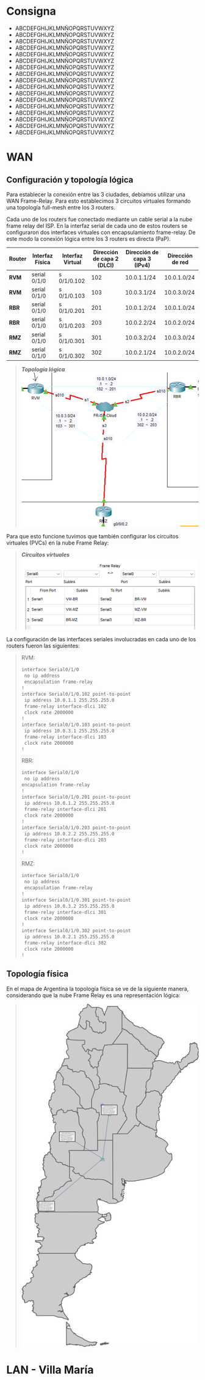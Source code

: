 
# Consigna

- ABCDEFGHIJKLMNÑOPQRSTUVWXYZ
- ABCDEFGHIJKLMNÑOPQRSTUVWXYZ 
- ABCDEFGHIJKLMNÑOPQRSTUVWXYZ 
- ABCDEFGHIJKLMNÑOPQRSTUVWXYZ 
- ABCDEFGHIJKLMNÑOPQRSTUVWXYZ 
- ABCDEFGHIJKLMNÑOPQRSTUVWXYZ 
- ABCDEFGHIJKLMNÑOPQRSTUVWXYZ 
- ABCDEFGHIJKLMNÑOPQRSTUVWXYZ 
- ABCDEFGHIJKLMNÑOPQRSTUVWXYZ 
- ABCDEFGHIJKLMNÑOPQRSTUVWXYZ 
- ABCDEFGHIJKLMNÑOPQRSTUVWXYZ 
- ABCDEFGHIJKLMNÑOPQRSTUVWXYZ 
- ABCDEFGHIJKLMNÑOPQRSTUVWXYZ 
- ABCDEFGHIJKLMNÑOPQRSTUVWXYZ 
- ABCDEFGHIJKLMNÑOPQRSTUVWXYZ 
- ABCDEFGHIJKLMNÑOPQRSTUVWXYZ 
- ABCDEFGHIJKLMNÑOPQRSTUVWXYZ 

# WAN

## Configuración y topología lógica

Para establecer la conexión entre las 3 ciudades, debíamos utilizar una WAN Frame-Relay. Para esto establecimos 3 circuitos virtuales formando una topología full-mesh entre los 3 routers. 

Cada uno de los routers fue conectado mediante un cable serial a la nube frame relay del ISP. En la interfaz serial de cada uno de estos routers se configuraron dos interfaces virtuales con encapsulamiento frame-relay. De este modo la conexión lógica entre los 3 routers es directa (PaP). 

| **Router** | **Interfaz Física** | **Interfaz Virtual** | **Dirección de capa 2 (DLCI)** | **Dirección de capa 3 (IPv4)** | **Dirección de red** |
|------------|---------------------|----------------------|--------------------------------|--------------------------------|----------------------|
| **RVM**    | serial 0/1/0        | s 0/1/0.102          | 102                            | 10.0.1.1/24                    | 10.0.1.0/24          |
| **RVM**    | serial 0/1/0        | s 0/1/0.103          | 103                            | 10.0.3.1/24                    | 10.0.3.0/24          |
| **RBR**    | serial 0/1/0        | s 0/1/0.201          | 201                            | 10.0.1.2/24                    | 10.0.1.0/24          |
| **RBR**    | serial 0/1/0        | s 0/1/0.203          | 203                            | 10.0.2.2/24                    | 10.0.2.0/24          |
| **RMZ**    | serial 0/1/0        | s 0/1/0.301          | 301                            | 10.0.3.2/24                    | 10.0.3.0/24          |
| **RMZ**    | serial 0/1/0        | s 0/1/0.302          | 302                            | 10.0.2.1/24                    | 10.0.2.0/24          |

> ***Topología lógica*** <br/>
> ![fr_logtop](fr_logtop.png)

Para que esto funcione tuvimos que también configurar los circuitos virtuales (PVCs) en la nube Frame Relay:
> ***Circuitos virtuales*** <br/>
> ![fr_pvcs](./fr_pvcs.png)

La configuración de las interfaces seriales involucradas en cada uno de los routers fueron las siguientes:
> RVM:
> ``` code
> interface Serial0/1/0
>  no ip address
>  encapsulation frame-relay
> !
> interface Serial0/1/0.102 point-to-point
>  ip address 10.0.1.1 255.255.255.0
>  frame-relay interface-dlci 102
>  clock rate 2000000
> !
> interface Serial0/1/0.103 point-to-point
>  ip address 10.0.3.1 255.255.255.0
>  frame-relay interface-dlci 103
>  clock rate 2000000
> !
> ```
> RBR:
> ``` code
> interface Serial0/1/0
>  no ip address
> encapsulation frame-relay
> !
> interface Serial0/1/0.201 point-to-point
>  ip address 10.0.1.2 255.255.255.0 
>  frame-relay interface-dlci 201
>  clock rate 2000000
> !
> interface Serial0/1/0.203 point-to-point
>  ip address 10.0.2.2 255.255.255.0
>  frame-relay interface-dlci 203
>  clock rate 2000000
> !
> ```
> RMZ:
> ``` code	
> interface Serial0/1/0
>  no ip address
>  encapsulation frame-relay
> !
> interface Serial0/1/0.301 point-to-point
>  ip address 10.0.3.2 255.255.255.0
>  frame-relay interface-dlci 301
>  clock rate 2000000
> !
> interface Serial0/1/0.302 point-to-point
>  ip address 10.0.2.1 255.255.255.0
>  frame-relay interface-dlci 302
>  clock rate 2000000
> !
> ```

## Topología física

En el mapa de Argentina la topología física se ve de la siguiente manera, considerando que la nube Frame Relay es una representación lógica:
>![](./WAN_full_phy_top.png)


# LAN - Villa María

